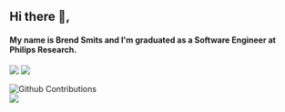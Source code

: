 ## Hi there 👋,
#### My name is Brend Smits and I'm graduated as a Software Engineer at Philips Research.
  
<p>
  <img src="https://github-readme-stats.vercel.app/api?username=Brend-Smits&show_icons=true&include_all_commits=true&count_private=true">  
  <img src="https://github-readme-stats.vercel.app/api/top-langs/?username=Brend-Smits&layout=compact">  
</p>
  
![Github Contributions](https://github-readme-streak-stats.herokuapp.com/?user=Brend-Smits&hide_border=true)  
![](http://estruyf-github.azurewebsites.net/api/VisitorHit?user=Brend-Smits&repo=Brend-Smits)  
